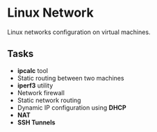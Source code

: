 # Linux Network

Linux networks configuration on virtual machines.

## Tasks

- **ipcalc** tool
- Static routing between two machines
- **iperf3** utility
- Network firewall
- Static network routing
- Dynamic IP configuration using **DHCP**
- **NAT**
- **SSH Tunnels**
